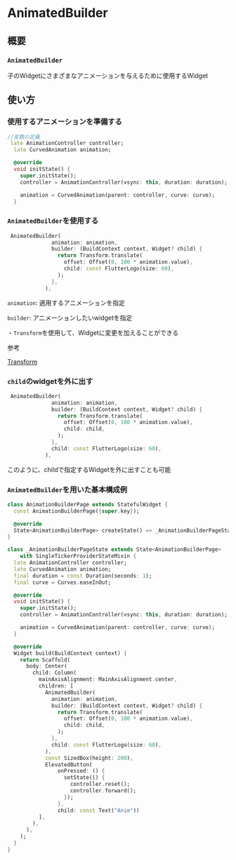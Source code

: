 # AnimatedBuilder

## 概要

### `AnimatedBuilder`

子のWidgetにさまざまなアニメーションを与えるために使用するWidget

## 使い方

### 使用するアニメーションを準備する

```dart
//変数の定義
 late AnimationController controller;
  late CurvedAnimation animation;
```

```dart
  @override
  void initState() {
    super.initState();
    controller = AnimationController(vsync: this, duration: duration);

    animation = CurvedAnimation(parent: controller, curve: curve);
  }
```

### `AnimatedBuilder`を使用する

```dart
 AnimatedBuilder(
              animation: animation,
              builder: (BuildContext context, Widget? child) {
                return Transform.translate(
                  offset: Offset(0, 100 * animation.value),
                  child: const FlutterLogo(size: 60),
                );
              },
            ),
```

`animation`: 適用するアニメーションを指定

`builder`: アニメーションしたいwidgetを指定

・`Transform`を使用して、Widgetに変更を加えることができる

参考 

[Transform](/animaton/Transform.md)

### `child`のwidgetを外に出す

```dart
 AnimatedBuilder(
              animation: animation,
              builder: (BuildContext context, Widget? child) {
                return Transform.translate(
                  offset: Offset(0, 100 * animation.value),
                  child: child,
                );
              },
              child: const FlutterLogo(size: 60),
            ),
```

このように、childで指定するWidgetを外に出すことも可能


### `AnimatedBuilder`を用いた基本構成例

```dart
class AnimationBuilderPage extends StatefulWidget {
  const AnimationBuilderPage({super.key});

  @override
  State<AnimationBuilderPage> createState() => _AnimationBuilderPageState();
}

class _AnimationBuilderPageState extends State<AnimationBuilderPage>
    with SingleTickerProviderStateMixin {
  late AnimationController controller;
  late CurvedAnimation animation;
  final duration = const Duration(seconds: 1);
  final curve = Curves.easeInOut;

  @override
  void initState() {
    super.initState();
    controller = AnimationController(vsync: this, duration: duration);

    animation = CurvedAnimation(parent: controller, curve: curve);
  }

  @override
  Widget build(BuildContext context) {
    return Scaffold(
      body: Center(
        child: Column(
          mainAxisAlignment: MainAxisAlignment.center,
          children: [
            AnimatedBuilder(
              animation: animation,
              builder: (BuildContext context, Widget? child) {
                return Transform.translate(
                  offset: Offset(0, 100 * animation.value),
                  child: child,
                );
              },
              child: const FlutterLogo(size: 60),
            ),
            const SizedBox(height: 200),
            ElevatedButton(
                onPressed: () {
                  setState(() {
                    controller.reset();
                    controller.forward();
                  });
                },
                child: const Text("Anim"))
          ],
        ),
      ),
    );
  }
}
```



